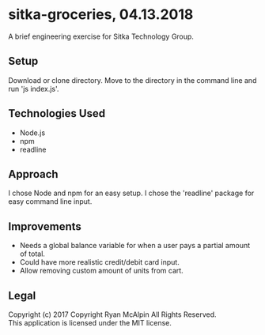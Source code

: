 # sitka-groceries, 04.13.2018
A brief engineering exercise for Sitka Technology Group.

## Setup
Download or clone directory. Move to the directory in the command line and run 'js index.js'.

## Technologies Used
 * Node.js
 * npm
 * readline

## Approach
I chose Node and npm for an easy setup. I chose the 'readline' package for easy command line input.

## Improvements
* Needs a global balance variable for when a user pays a partial amount of total.
* Could have more realistic credit/debit card input.
* Allow removing custom amount of units from cart.

## Legal
Copyright (c) 2017 Copyright Ryan McAlpin All Rights Reserved.<br/>
This application is licensed under the MIT license.
